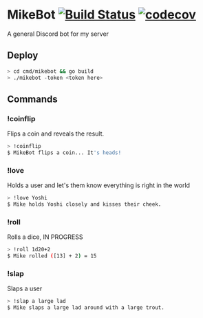 # MikeBot [![Build Status](https://travis-ci.org/PapayaJuice/mikebot.svg?branch=master)](https://travis-ci.org/PapayaJuice/mikebot) [![codecov](https://codecov.io/gh/PapayaJuice/mikebot/branch/master/graph/badge.svg)](https://codecov.io/gh/PapayaJuice/mikebot)
A general Discord bot for my server

## Deploy
```bash
> cd cmd/mikebot && go build
> ./mikebot -token <token here>
```

## Commands

### !coinflip
Flips a coin and reveals the result.
```bash
> !coinflip
$ MikeBot flips a coin... It's heads!
```

### !love
Holds a user and let's them know everything is right in the world

```bash
> !love Yoshi
$ Mike holds Yoshi closely and kisses their cheek.
```

### !roll
Rolls a dice, IN PROGRESS

```bash
> !roll 1d20+2
$ Mike rolled ([13] + 2) = 15
```

### !slap
Slaps a user

```bash
> !slap a large lad
$ Mike slaps a large lad around with a large trout.
```